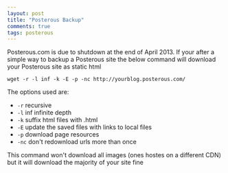 ```yaml
---
layout: post
title: "Posterous Backup"
comments: true
tags: posterous
---
```


Posterous.com is due to shutdown at the end of April 2013.  If your after a simple way to backup a Posterous site the below command will download your
Posterous site as static html 

    wget -r -l inf -k -E -p -nc http://yourblog.posterous.com/

The options used are:

 * `-r` recursive
 * `-l` inf infinite depth
 * `-k` suffix html files with .html
 * `-E` update the saved files with links to local files
 * `-p` download page resources
 * `-nc` don't redownload urls more than once

This command won't download all images (ones hostes on a different CDN) but it will download the majority of your site fine
